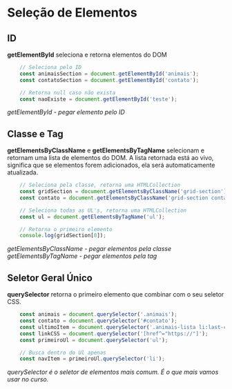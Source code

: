 # Seleção de Elementos

## ID

**getElementById** seleciona e retorna elementos do DOM

```js
    // Seleciona pelo ID
    const animaisSection = document.getElementById('animais');
    const contatoSection = document.getElementById('contato');

    // Retorna null caso não exista
    const naoExiste = document.getElementById('teste');
```

*getElementById - pegar elemento pelo ID*

## Classe e Tag

**getElementsByClassName** e **getElementsByTagName**
selecionam e retornam uma lista de elementos do DOM. A lista
retornada está ao vivo, significa que se elementos forem
adicionados, ela será automaticamente atualizada.

```js
    // Seleciona pela classe, retorna uma HTMLCollection
    const gridSection = document.getElementsByClassName('grid-section');
    const contato = document.getElementsByClassName('grid-section contato');

    // Seleciona todas as UL's, retorna uma HTMLCollection
    const ul = document.getElementsByTagName('ul');

    // Retorna o primeiro elemento
    console.log(gridSection[0]);
```

*getElementsByClassName - pegar elementos pela classe*
*getElementsByTagName - pegar elementos pela tag*

## Seletor Geral Único

**querySelector** retorna o primeiro elemento que combinar com
o seu seletor CSS.

```js
    const animais = document.querySelector('.animais');
    const contato = document.querySelector('#contato');
    const ultimoItem = document.querySelector('.animais-lista li:last-child');
    const linkCSS = document.querySelector('[href^="https://"]');
    const primeiroUl = document.querySelector('ul');

    // Busca dentro do Ul apenas
    const navItem = primeiroUl.querySelector('li');
```

*querySelector é o seletor de*
*elementos mais comum.*
*É o que mais vamos usar no curso.*